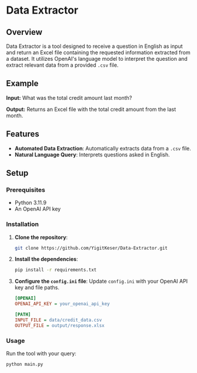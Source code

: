 # Data Extractor

## Overview

Data Extractor is a tool designed to receive a question in English as input and return an Excel file containing the requested information extracted from a dataset. It utilizes OpenAI's language model to interpret the question and extract relevant data from a provided `.csv` file.

## Example

**Input:**
What was the total credit amount last month?

**Output:**
Returns an Excel file with the total credit amount from the last month.

## Features

- **Automated Data Extraction**: Automatically extracts data from a `.csv` file.
- **Natural Language Query**: Interprets questions asked in English.

## Setup

### Prerequisites

- Python 3.11.9
- An OpenAI API key

### Installation

1. **Clone the repository**:
    ```sh
    git clone https://github.com/YigitKeser/Data-Extractor.git
    ```

2. **Install the dependencies**:
    ```sh
    pip install -r requirements.txt
    ```

3. **Configure the `config.ini` file**:
   Update `config.ini` with your OpenAI API key and file paths.
    ```ini
    [OPENAI]
    OPENAI_API_KEY = your_openai_api_key

    [PATH]
    INPUT_FILE = data/credit_data.csv
    OUTPUT_FILE = output/response.xlsx
    ```
### Usage

Run the tool with your query:
```sh
python main.py
```
